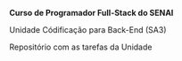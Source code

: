 **Curso de Programador Full-Stack do SENAI**

Unidade Códificação para Back-End (SA3)

Repositório com as tarefas da Unidade
